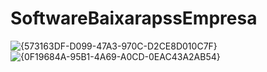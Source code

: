 ﻿# SoftwareBaixarapssEmpresa
![{573163DF-D099-47A3-970C-D2CE8D010C7F}](https://github.com/user-attachments/assets/01d56f13-0c64-4971-b7cd-1e2d6c6be7e7)
![{0F19684A-95B1-4A69-A0CD-0EAC43A2AB54}](https://github.com/user-attachments/assets/014332cd-1511-4a1e-9b69-e7ae919e9c54)
